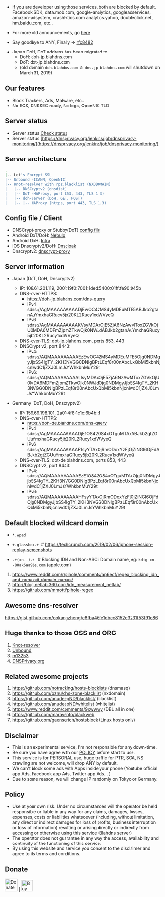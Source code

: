 * If you are developer using those services, both are blocked by default. Facebook SDK, data.mob.com, google-analytics, googleadservices, amazon-adsystem, crashlytics.com analytics.yahoo, doubleclick.net, hm.baidu.com, etc.. 

* For more old announcements, go [here](https://github.com/ookangzheng/blahdns/issues/36)

* Say goodbye to ANY, Finally -> [rfc8482](https://blog.cloudflare.com/rfc8482-saying-goodbye-to-any/)

- Japan DoH, DoT address has been migrated to 
  * DoH: doh-jp.blahdns.com
  * DoT: dot-jp.blahdns.com
  * (old domain `doh.blahdns.com & dns.jp.blahdns.com` will shutdown on March 31, 2019)
 
## Our features
* Block Trackers, Ads, Malware, etc..
* No ECS, DNSSEC ready, No logs, OpenNIC TLD

## Server status
* Server status [Check status](https://stats.blahdns.com)
* Server status [https://dnsprivacy.org/jenkins/job/dnsprivacy-monitoring/](https://dnsprivacy.org/jenkins/job/dnsprivacy-monitoring/)

## Server architecture

```bash
. 
|-- Let's Encrypt SSL
|-- Unbound (ICANN, OpenNIC)
|-- Knot-resolver with rpz.blacklist (NXDDOMAIN)
|   |-- DNSCryptv2 (dnsdist)
|   |-- DoT (HAProxy, port 853, 443, TLS 1.3)
|   |-- doh-server (DoH, GET, POST)
|   |-- |-- HAProxy (https, port 443, TLS 1.3)

```

## Config file / Client
* DNSCrypt-proxy or Stubby(DoT) [config file](https://github.com/ookangzheng/blahdns/tree/master/client-conf)
* Android DoT/DoH: [Nebulo](https://itunes.apple.com/app/dnscloak-secure-dns-client/id1452162351)
* Android DoH: [Intra](https://play.google.com/store/apps/details?id=app.intra)
* iOS Dnscryptv2/DoH: [Dnscloak](https://itunes.apple.com/app/dnscloak-secure-dns-client/id1452162351)
* Dnscryptv2: [dnscrypt-proxy](https://github.com/jedisct1/dnscrypt-proxy/)

## Server information
- Japan (DoT, DoH, Dnscryptv2)
  * IP: 108.61.201.119, 2001:19f0:7001:1ded:5400:01ff:fe90:945b
  * DNS-over-HTTPS: 
    * https://doh-jp.blahdns.com/dns-query
    * IPv4 sdns://AgMAAAAAAAAADjEwOC42MS4yMDEuMTE5ABJkb2gtanAuYmxhaGRucy5jb20KL2Rucy1xdWVyeQ
    * IPv6 sdns://AgMAAAAAAAAAKVsyMDAxOjE5ZjA6NzAwMToxZGVkOjU0MDA6MDFmZjpmZTkwOjk0NWJdABJkb2gtanAuYmxhaGRucy5jb20KL2Rucy1xdWVyeQ
  * DNS-over-TLS: dot-jp.blahdns.com, ports 853, 443
  * DNSCrypt v2, port 8443:
    * IPv4:  sdns://AQMAAAAAAAAAEzEwOC42MS4yMDEuMTE5Ojg0NDMgyJjbSS4IgTY_2KH3NVGG0DNIgBPzLEqf8r00nAbcUxQbMi5kbnNjcnlwdC1jZXJ0LmJsYWhkbnMuY29t
    * IPv6:
sdns://AQMAAAAAAAAALlsyMDAxOjE5ZjA6NzAwMToxZGVkOjU0MDA6MDFmZjpmZTkwOjk0NWJdOjg0NDMgyJjbSS4IgTY_2KH3NVGG0DNIgBPzLEqf8r00nAbcUxQbMi5kbnNjcnlwdC1jZXJ0LmJsYWhkbnMuY29t

- Germany (DoT, DoH, Dnscryptv2)
  * IP: 159.69.198.101, 2a01:4f8:1c1c:6b4b::1
  * DNS-over-HTTPS: 
    * https://doh-de.blahdns.com/dns-query
    * IPv4 sdns://AgMAAAAAAAAADjE1OS42OS4xOTguMTAxABJkb2gtZGUuYmxhaGRucy5jb20KL2Rucy1xdWVyeQ
    * IPv6 sdns://AgMAAAAAAAAAF1syYTAxOjRmODoxYzFjOjZiNGI6OjFdABJkb2gtZGUuYmxhaGRucy5jb20KL2Rucy1xdWVyeQ
  * DNS-over-TLS: dot-de.blahdns.com, ports 853, 443
  * DNSCrypt v2, port 8443:
    * IPv4:    sdns://AQMAAAAAAAAAEzE1OS42OS4xOTguMTAxOjg0NDMgyJjbSS4IgTY_2KH3NVGG0DNIgBPzLEqf8r00nAbcUxQbMi5kbnNjcnlwdC1jZXJ0LmJsYWhkbnMuY29t 
    * IPv6: sdns://AQMAAAAAAAAAHFsyYTAxOjRmODoxYzFjOjZiNGI6OjFdOjg0NDMgyJjbSS4IgTY_2KH3NVGG0DNIgBPzLEqf8r00nAbcUxQbMi5kbnNjcnlwdC1jZXJ0LmJsYWhkbnMuY29t

## Default blocked wildcard domain
* `*.wpad`

* `+.glassbox.+ `# https://techcrunch.com/2019/02/06/iphone-session-replay-screenshots

* `.+(xn--).+ ` # Blocking IDN and Non-ASCii Domain name, eg: `kdig xn--80ak6aa92e.com` (apple.com) 
1. https://www.reddit.com/r/pihole/comments/ap6ecf/regex_blocking_idn_and_nonascii_domain_names/
2. http://blog.netlab.360.com/idn_measurement_netlab/
3. https://github.com/mmotti/pihole-regex

## Awesome dns-resolver
https://gist.github.com/ookangzheng/c8fba46fe1dbcc8152e3231f53f91e86

## Huge thanks to those OSS and ORG
1. [Knot-resolver](https://github.com/CZ-NIC/knot-resolver)
2. [Unbound](https://www.nlnetlabs.nl/projects/unbound)
3. [m13253](https://github.com/m13253/dns-over-https)
4. [DNSPrivacy.org](https://dnsprivacy.org)

## Related awesome projects
1. https://github.com/notracking/hosts-blocklists (dnsmasq)
2. https://github.com/oznu/dns-zone-blacklist (nxdomain)
3. https://github.com/anudeepND/blacklist/ (blacklist)
4. https://github.com/anudeepND/whitelist (whitelist)
5. https://www.reddit.com/comments/9xwwwy (DBL all in one)
6. https://github.com/maravento/blackweb
7. https://github.com/gaenserich/hostsblock (Linux hosts only)

## Disclaimer
* This is an experimental service, I'm not responsible for any down-time.
* Be sure you have agree with our [POLICY](https://github.com/ookangzheng/blahdns/#policy) before start to use. 
* This service is for PERSONAL use, huge traffic for PTR, SOA, NS crawling are not welcome, will drop ANY by default.
* We can't block some ads with Apps inside your phone (Youtube official app Ads, Facebook app Ads, Twitter app Ads... )
* Due to some reason, we will change IP randomly on Tokyo or Germany.

## Policy
* Use at your own risk. Under no circumstances will the operator be held responsible or liable in any way for any claims, damages, losses, expenses, costs or liabilities whatsoever (including, without limitation, any direct or indirect damages for loss of profits, business interruption or loss of information) resulting or arising directly or indirectly from accessing or otherwise using this service (Blahdns server).
* The operator does not guarantee in any way the access, availability and continuity of the functioning of this service. 
* By using this website and service you consent to the disclaimer and agree to its terms and conditions.

## Donate
<a href="https://www.paypal.com/cgi-bin/webscr?cmd=_s-xclick&hosted_button_id=F2H8HS44QAV8N&source=url"> <img height='40' style='border:0px;height:40px;' src="https://blahdns.b-cdn.net/paypal-donate.png" alt="Donate with PayPal button" /></a>
|
<a href='https://ko-fi.com/P5P4GPQ8' target='_blank'><img height='36' style='border:0px;height:36px;' src='https://az743702.vo.msecnd.net/cdn/kofi4.png?v=0' border='0' alt='Buy Me a Coffee at ko-fi.com' /></a>
